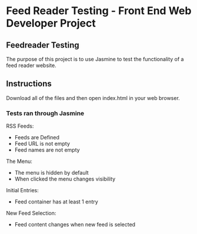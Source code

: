 # Feed Reader Testing - Front End Web Developer Project

## Feedreader Testing

The purpose of this project is to use Jasmine to test the functionality of a feed reader website.

## Instructions

Download all of the files and then open index.html in your web browser.

### Tests ran through Jasmine

RSS Feeds:
* Feeds are Defined
* Feed URL is not empty
* Feed names are not empty

The Menu:
* The menu is hidden by default
* When clicked the menu changes visibility

Initial Entries:
* Feed container has at least 1 entry

New Feed Selection:
* Feed content changes when new feed is selected